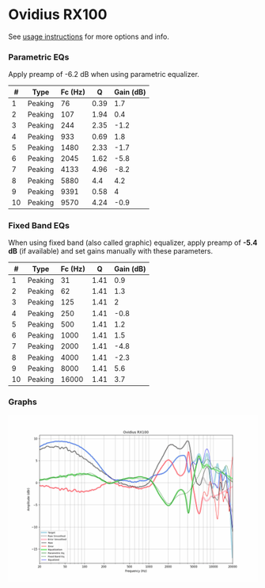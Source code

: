 # Ovidius RX100
See [usage instructions](https://github.com/jaakkopasanen/AutoEq#usage) for more options and info.

### Parametric EQs
Apply preamp of -6.2 dB when using parametric equalizer.

|   # | Type    |   Fc (Hz) |    Q |   Gain (dB) |
|-----|---------|-----------|------|-------------|
|   1 | Peaking |        76 | 0.39 |         1.7 |
|   2 | Peaking |       107 | 1.94 |         0.4 |
|   3 | Peaking |       244 | 2.35 |        -1.2 |
|   4 | Peaking |       933 | 0.69 |         1.8 |
|   5 | Peaking |      1480 | 2.33 |        -1.7 |
|   6 | Peaking |      2045 | 1.62 |        -5.8 |
|   7 | Peaking |      4133 | 4.96 |        -8.2 |
|   8 | Peaking |      5880 | 4.4  |         4.2 |
|   9 | Peaking |      9391 | 0.58 |         4   |
|  10 | Peaking |      9570 | 4.24 |        -0.9 |

### Fixed Band EQs
When using fixed band (also called graphic) equalizer, apply preamp of **-5.4 dB** (if available) and set gains manually with these parameters.

|   # | Type    |   Fc (Hz) |    Q |   Gain (dB) |
|-----|---------|-----------|------|-------------|
|   1 | Peaking |        31 | 1.41 |         0.9 |
|   2 | Peaking |        62 | 1.41 |         1.3 |
|   3 | Peaking |       125 | 1.41 |         2   |
|   4 | Peaking |       250 | 1.41 |        -0.8 |
|   5 | Peaking |       500 | 1.41 |         1.2 |
|   6 | Peaking |      1000 | 1.41 |         1.5 |
|   7 | Peaking |      2000 | 1.41 |        -4.8 |
|   8 | Peaking |      4000 | 1.41 |        -2.3 |
|   9 | Peaking |      8000 | 1.41 |         5.6 |
|  10 | Peaking |     16000 | 1.41 |         3.7 |

### Graphs
![](./Ovidius%20RX100.png)
